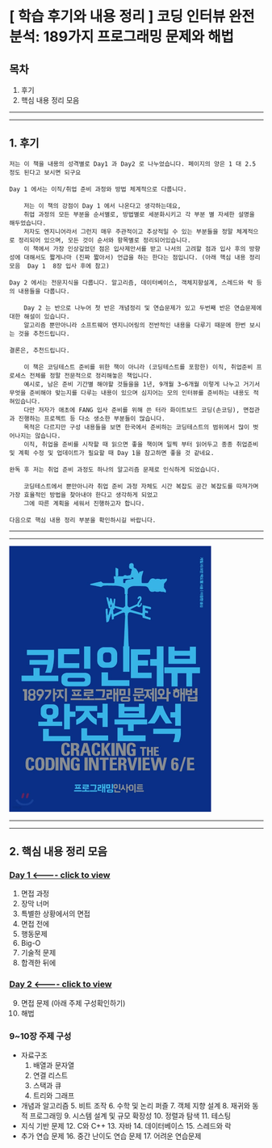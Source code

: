 # [ 학습 후기와 내용 정리 ] 코딩 인터뷰 완전 분석: 189가지 프로그래밍 문제와 해법  

## 목차

1. 후기
2. 핵심 내용 정리 모음


----
----


## 1. 후기

    저는 이 책을 내용의 성격별로 Day1 과 Day2 로 나누었습니다. 페이지의 양은 1 대 2.5 정도 된다고 보시면 되구요

    Day 1 에서는 이직/취업 준비 과정와 방법 체계적으로 다룹니다.

        저는 이 책의 강점이 Day 1 에서 나온다고 생각하는데요,
        취업 과정의 모든 부분을 순서별로, 방법별로 세분화시키고 각 부분 별 자세한 설명을 해두었습니다.
        저자도 엔지니어라서 그런지 매우 주관적이고 추상적일 수 있는 부분들을 정말 체계적으로 정리되어 있으며, 모든 것이 순서와 항목별로 정리되어있습니다.
        이 책에서 가장 인상깊었던 점은 입사제안서를 받고 나서의 고려할 점과 입사 후의 방향성에 대해서도 짧게나마 (진짜 짧아서) 언급을 하는 한다는 점입니다. (아래 핵심 내용 정리 모음  Day 1  8장 입사 후에 참고)
               
    Day 2 에서는 전문지식을 다룹니다. 알고리즘, 데이터베이스, 객체지향설계, 스레드와 락 등의 내용들을 다룹니다.

        Day 2 는 반으로 나누어 첫 반은 개념정리 및 연습문제가 있고 두번째 반은 연습문제에 대한 해설이 있습니다.
        알고리즘 뿐만아니라 소프트웨어 엔지니어링의 전반적인 내용을 다루기 때문에 한번 보시는 것을 추천드립니다.

    결론은, 추천드립니다.

        이 책은 코딩테스트 준비를 위한 책이 아니라 (코딩테스트를 포함한) 이직, 취업준비 프로세스 전체를 정말 전문적으로 정리해놓은 책입니다.
        예시로, 남은 준비 기간별 해야할 것들을을 1년, 9개월 3~6개월 이렇게 나누고 거기서 무엇을 준비해야 맞는지를 다루는 내용이 있으며 심지어는 모의 인터뷰를 준비하는 내용도 적혀있습니다.
        다만 저자가 애초에 FANG 입사 준비를 위해 쓴 터라 화이트보드 코딩(손코딩), 면접관과 진행하는 프로젝트 등 다소 생소한 부분들이 많습니다.
        목적은 다르지만 구성 내용들을 보면 한국에서 준비하는 코딩테스트의 범위에서 많이 벗어나지는 않습니다.
        이직, 취업을 준비를 시작할 때 읽으면 좋을 책이며 일찍 부터 읽어두고 종종 취업준비 및 계획 수정 및 업데이트가 필요할 때 Day 1을 참고하면 좋을 것 같네요.

    완독 후 저는 취업 준비 과정도 하나의 알고리즘 문제로 인식하게 되었습니다.

        코딩테스트에서 뿐만아니라 취업 준비 과정 자체도 시간 복잡도 공간 복잡도를 따져가며 가장 효율적인 방법을 찾아내야 한다고 생각하게 되었고
        그에 따른 계획을 세워서 진행하고자 합니다.

    다음으로 핵심 내용 정리 부분을 확인하시길 바랍니다.




----
----


<img src="./cover.jpeg" alt="cover" title="cover" width="400" alignCenter />


----
----

## 2. 핵심 내용 정리 모음

### [Day 1 <---- click to view](https://github.com/JooHyukKim/study-materials/blob/main/BOOK_코딩인터뷰-완전분석/notes/day1.md)
1. 면접 과정
2. 장막 너머
3. 특별한 상황에서의 면접
4. 면접 전에
5. 행동문제
6. Big-O
7. 기술적 문제
8. 합격한 뒤에

### [Day 2 <---- click to view](https://github.com/JooHyukKim/study-materials/blob/main/BOOK_코딩인터뷰-완전분석/notes/day2.md)
9. 면접 문제 (아래 주제 구성확인하기)
10. 해법 


### 9~10장 주제 구성
 - 자료구조
     1. 배열과 문자열
     2. 연결 리스트
     3. 스택과 큐
     4. 트리와 그래프
 - 개념과 알고리즘
     5. 비트 조작
     6. 수학 및 논리 퍼즐
     7. 객체 지향 설계
     8. 재귀와 동적 프로그래밍
     9. 시스템 설계 및 규모 확장성
     10. 정렬과 탐색
     11. 테스팅
 - 지식 기반 문제
     12. C와 C++
     13. 자바
     14. 데이터베이스
     15. 스레드와 락
 - 추가 연습 문제
     16. 중간 난이도 연습 문제
     17. 어려운 연습문제

